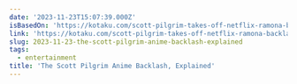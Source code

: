 ```yaml
---
date: '2023-11-23T15:07:39.000Z'
isBasedOn: 'https://kotaku.com/scott-pilgrim-takes-off-netflix-ramona-backlash-1851043407'
link: 'https://kotaku.com/scott-pilgrim-takes-off-netflix-ramona-backlash-1851043407'
slug: 2023-11-23-the-scott-pilgrim-anime-backlash-explained
tags:
  - entertainment
title: 'The Scott Pilgrim Anime Backlash, Explained'
---
```


